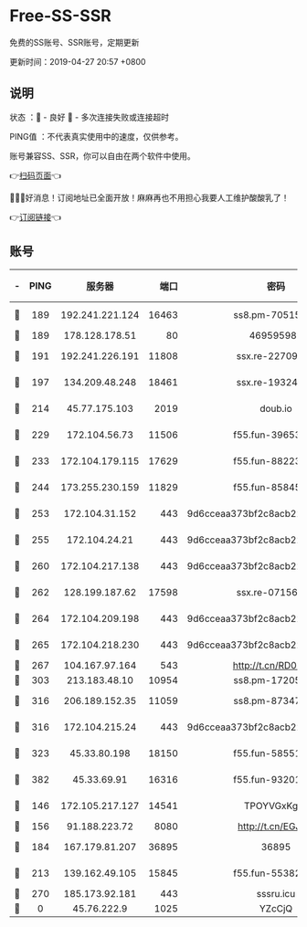 # Free-SS-SSR

免费的SS账号、SSR账号，定期更新

更新时间：2019-04-27 20:57 +0800

## 说明

状态     ：🙂 - 良好 🙁 - 多次连接失败或连接超时

PING值   ：不代表真实使用中的速度，仅供参考。

账号兼容SS、SSR，你可以自由在两个软件中使用。

👉[扫码页面](https://liesauer.github.io/Free-SS-SSR/)👈

🎉🎉🎉好消息！订阅地址已全面开放！麻麻再也不用担心我要人工维护酸酸乳了！

👉[订阅链接](https://www.liesauer.net/yogurt/subscribe?ACCESS_TOKEN=DAYxR3mMaZAsaqUb)👈

## 账号

|-|PING|服务器|端口|密码|加密方式|区域|
|:----:|:----:|:-----:|-----:|:----:|:----:|:----:|
|🙂|189|192.241.221.124|16463|ss8.pm-70515178|aes-256-cfb|US|
|🙂|189|178.128.178.51|80|469595985|chacha20|US|
|🙂|191|192.241.226.191|11808|ssx.re-22709690|aes-256-cfb|US|
|🙂|197|134.209.48.248|18461|ssx.re-19324326|aes-256-cfb|US|
|🙂|214|45.77.175.103|2019|doub.io|aes-128-ctr|SG|
|🙂|229|172.104.56.73|11506|f55.fun-39653109|aes-256-cfb|SG|
|🙂|233|172.104.179.115|17629|f55.fun-88223816|aes-256-cfb|SG|
|🙂|244|173.255.230.159|11829|f55.fun-85845471|aes-256-cfb|US|
|🙂|253|172.104.31.152|443|9d6cceaa373bf2c8acb22e60b6a58be6|aes-256-cfb|US|
|🙂|255|172.104.24.21|443|9d6cceaa373bf2c8acb22e60b6a58be6|aes-256-cfb|US|
|🙂|260|172.104.217.138|443|9d6cceaa373bf2c8acb22e60b6a58be6|aes-256-cfb|US|
|🙂|262|128.199.187.62|17598|ssx.re-07156237|aes-256-cfb|SG|
|🙂|264|172.104.209.198|443|9d6cceaa373bf2c8acb22e60b6a58be6|aes-256-cfb|US|
|🙂|265|172.104.218.230|443|9d6cceaa373bf2c8acb22e60b6a58be6|aes-256-cfb|US|
|🙂|267|104.167.97.164|543|http://t.cn/RD0D7sx|rc4-md5|CA|
|🙂|303|213.183.48.10|10954|ss8.pm-17205856|rc4-md5|RU|
|🙂|316|206.189.152.35|11059|ss8.pm-87347385|aes-256-cfb|SG|
|🙂|316|172.104.215.24|443|9d6cceaa373bf2c8acb22e60b6a58be6|aes-256-cfb|US|
|🙂|323|45.33.80.198|18150|f55.fun-58551932|aes-256-cfb|US|
|🙂|382|45.33.69.91|16316|f55.fun-93201078|aes-256-cfb|US|
|🙂|146|172.105.217.127|14541|TPOYVGxKglpi|aes-256-cfb|JP|
|🙂|156|91.188.223.72|8080|http://t.cn/EGJIyrl|rc4-md5|RU|
|🙂|184|167.179.81.207|36895|36895|aes-256-cfb|JP|
|🙂|213|139.162.49.105|15845|f55.fun-55382148|aes-256-cfb|SG|
|🙁|270|185.173.92.181|443|sssru.icu|rc4-md5|RU|
|🙁|0|45.76.222.9|1025|YZcCjQ|rc4-md5|JP|
